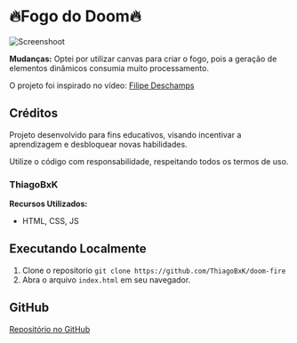 # 🔥Fogo do Doom🔥

![Screenshoot](./preview.gif)

**Mudanças:** Optei por utilizar canvas para criar o fogo, pois a geração de elementos dinâmicos consumia muito processamento.

O projeto foi inspirado no vídeo: [Filipe Deschamps](https://youtu.be/fxm8cadCqbs)

## Créditos

Projeto desenvolvido para fins educativos, visando incentivar a aprendizagem e desbloquear novas habilidades.

Utilize o código com responsabilidade, respeitando todos os termos de uso.

### ThiagoBxK

**Recursos Utilizados:**

- HTML, CSS, JS

## Executando Localmente

1. Clone o repositorio `git clone https://github.com/ThiagoBxK/doom-fire`
2. Abra o arquivo `index.html` em seu navegador.

## GitHub

[Repositório no GitHub](https://github.com/ThiagoBxK)
